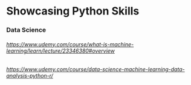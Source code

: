 # Showcasing Python Skills

  ### Data Science
  ###### https://www.udemy.com/course/what-is-machine-learning/learn/lecture/23346380#overview
  ###### https://www.udemy.com/course/data-science-machine-learning-data-analysis-python-r/
